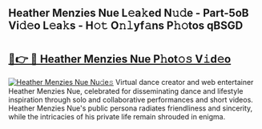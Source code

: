 ## Heather Menzies Nue L𝚎a𝚔ed N𝚞𝚍e - Part-5oB Vi𝚍𝚎o L𝚎a𝚔s - H𝚘𝚝 O𝚗𝚕yf𝚊ns P𝚑𝚘tos qBSGD

# <h2><a href="http://kfe85x.oniu.top/?m=Heather+Menzies+Nue">🔗👉 🔴 Heather Menzies Nue P𝚑ot𝚘𝚜 V𝚒d𝚎o</a></h2>

[![Heather Menzies Nue Nu𝚍e𝚜](https://i.imgur.com/0qMVB7G.gif)](http://kfe85x.oniu.top/?m=Heather+Menzies+Nue)
Virtual dance creator and web entertainer Heather Menzies Nue, celebrated for disseminating dance and lifestyle inspiration through solo and collaborative performances and short videos. Heather Menzies Nue's public persona radiates friendliness and sincerity, while the intricacies of his private life remain shrouded in enigma.  
